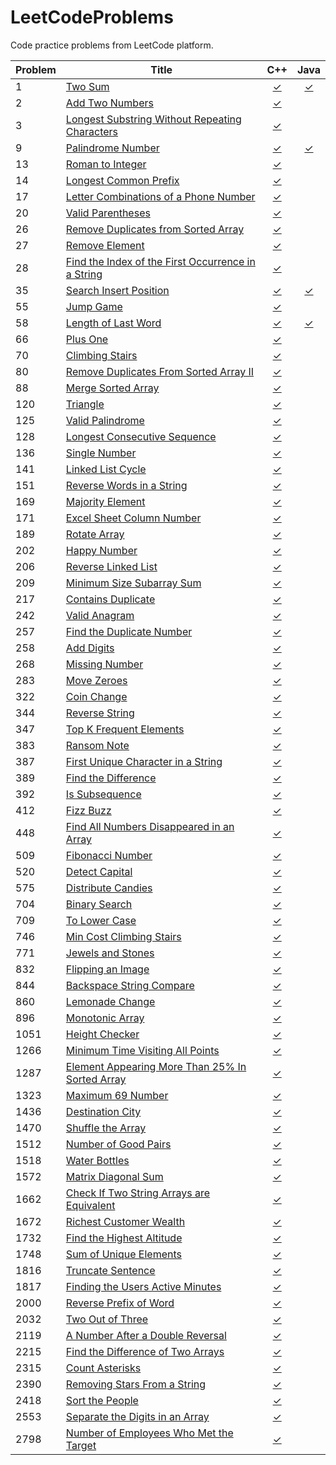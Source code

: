 # LeetCodeProblems
Code practice problems from LeetCode platform.

| Problem | Title | C++ | Java |
|---------|-------|:---:|:----:|
| 1     | [Two Sum](https://leetcode.com/problems/two-sum/)                          | [✓](https://github.com/reyesvictor1/LeetCodeProblems/blob/main/1_two_sum/main.cpp)      | [✓](https://github.com/reyesvictor1/LeetCodeProblems/blob/main/1_two_sum/Solution.java) |
| 2     | [Add Two Numbers](https://leetcode.com/problems/add-two-numbers/)          | [✓](https://github.com/reyesvictor1/LeetCodeProblems/blob/main/2_add_two_numbers/main.cpp)      | |
| 3     | [Longest Substring Without Repeating Characters](https://leetcode.com/problems/longest-substring-without-repeating-characters/) | [✓](https://github.com/reyesvictor1/LeetCodeProblems/blob/main/3_longest_substring_without_repeating_characters/main.cpp)      | |
| 9     | [Palindrome Number](https://leetcode.com/problems/palindrome-number/)      | [✓](https://github.com/reyesvictor1/LeetCodeProblems/blob/main/9_palindrome_number/main.cpp)      | [✓](https://github.com/reyesvictor1/LeetCodeProblems/blob/main/9_palindrome_number/Solution.java) |
| 13    | [Roman to Integer](https://leetcode.com/problems/roman-to-integer/)      | [✓](https://github.com/reyesvictor1/LeetCodeProblems/blob/main/13_roman_to_integer/main.cpp)      | |
| 14    | [Longest Common Prefix](https://leetcode.com/problems/longest-common-prefix/)    | [✓](https://github.com/reyesvictor1/LeetCodeProblems/blob/main/14_longest_common_prefix/main.cpp)      | |
| 17    | [Letter Combinations of a Phone Number](https://leetcode.com/problems/letter-combinations-of-a-phone-number/)  | [✓](https://github.com/reyesvictor1/LeetCodeProblems/blob/main/17_letter_combinations_of_a_phone_number/main.cpp) | |
| 20    | [Valid Parentheses](https://leetcode.com/problems/valid-parentheses/)    | [✓](https://github.com/reyesvictor1/LeetCodeProblems/blob/main/20_valid_parentheses/main.cpp)      | |
| 26    | [Remove Duplicates from Sorted Array](https://leetcode.com/problems/remove-duplicates-from-sorted-array/)      | [✓](https://github.com/reyesvictor1/LeetCodeProblems/blob/main/26_remove_duplicates_from_sorted_array/main.cpp)      | |
| 27    | [Remove Element](https://leetcode.com/problems/remove-element/)             | [✓](https://github.com/reyesvictor1/LeetCodeProblems/blob/main/27_remove_element/main.cpp)      | |
| 28    | [Find the Index of the First Occurrence in a String](https://leetcode.com/problems/find-the-index-of-the-first-occurrence-in-a-string/)                 | [✓](https://github.com/reyesvictor1/LeetCodeProblems/blob/main/28_find_the_index_of_the_first_occurrence_in_a_string/main.cpp)      | |
| 35    | [Search Insert Position](https://leetcode.com/problems/search-insert-position/)      | [✓](https://github.com/reyesvictor1/LeetCodeProblems/blob/main/35_search_insert_position/main.cpp)      | [✓](https://github.com/reyesvictor1/LeetCodeProblems/blob/main/35_search_insert_position/Solution.java) |
| 55    | [Jump Game](https://leetcode.com/problems/jump-game/)                          | [✓](https://github.com/reyesvictor1/LeetCodeProblems/blob/main/55_jump_game/main.cpp)      | |
| 58    | [Length of Last Word](https://leetcode.com/problems/length-of-last-word/)                 |  [✓](https://github.com/reyesvictor1/LeetCodeProblems/blob/main/58_length_of_last_word/main.cpp)      | [✓](https://github.com/reyesvictor1/LeetCodeProblems/blob/main/58_length_of_last_word/Solution.java) |
| 66    | [Plus One](https://leetcode.com/problems/plus-one/)                          | [✓](https://github.com/reyesvictor1/LeetCodeProblems/blob/main/66_plus_one/main.cpp)      | |
| 70    | [Climbing Stairs](https://leetcode.com/problems/climbing-stairs/)                      | [✓](https://github.com/reyesvictor1/LeetCodeProblems/blob/main/70_climbing_stairs/main.cpp)      | |
| 80    | [Remove Duplicates From Sorted Array II](https://leetcode.com/problems/remove-duplicates-from-sorted-array-ii) | [✓](https://github.com/reyesvictor1/LeetCodeProblems/blob/main/80_remove_duplicates_from_sorted_array_ii/main.cpp)      | |
| 88    | [Merge Sorted Array](https://leetcode.com/problems/merge-sorted-array)                 | [✓](https://github.com/reyesvictor1/LeetCodeProblems/blob/main/88_merge_sorted_array/main.cpp)      | |
| 120   | [Triangle](https://leetcode.com/problems/triangle/)                                    | [✓](https://github.com/reyesvictor1/LeetCodeProblems/blob/main/120_triangle/main.cpp)      | |
| 125   | [Valid Palindrome](https://leetcode.com/problems/valid-palindrome/)                    | [✓](https://github.com/reyesvictor1/LeetCodeProblems/blob/main/125_valid_palindrome/main.cpp)      | |
| 128   | [Longest Consecutive Sequence](https://leetcode.com/problems/longest-consecutive-sequence/) | [✓](https://github.com/reyesvictor1/LeetCodeProblems/blob/main/128_longest_consecutive_sequence/main.cpp)| |
| 136   | [Single Number](https://leetcode.com/problems/single-number/)                          | [✓](https://github.com/reyesvictor1/LeetCodeProblems/blob/main/136_single_number/main.cpp)      | |
| 141   | [Linked List Cycle](https://leetcode.com/problems/linked-list-cycle/)                  | [✓](https://github.com/reyesvictor1/LeetCodeProblems/blob/main/141_linked_list_cycle/main.cpp)      | |
| 151   | [Reverse Words in a String](https://leetcode.com/problems/reverse-words-in-a-string/)  | [✓](https://github.com/reyesvictor1/LeetCodeProblems/blob/main/151_reverse_words_in_a_string/main.cpp)   | |
| 169   | [Majority Element](https://leetcode.com/problems/majority-element/)                    | [✓](https://github.com/reyesvictor1/LeetCodeProblems/blob/main/169_majority_element/main.cpp)      | |
| 171   | [Excel Sheet Column Number](https://leetcode.com/problems/excel-sheet-column-number/)  | [✓](https://github.com/reyesvictor1/LeetCodeProblems/blob/main/171_excel_sheet_column_number/main.cpp)      | |
| 189   | [Rotate Array](https://leetcode.com/problems/rotate-array/)                            | [✓](https://github.com/reyesvictor1/LeetCodeProblems/blob/main/189_rotate_array/main.cpp)      | |
| 202   | [Happy Number](https://leetcode.com/problems/happy-number/)                            | [✓](https://github.com/reyesvictor1/LeetCodeProblems/blob/main/202_happy_number/main.cpp)      | |
| 206   | [Reverse Linked List](https://leetcode.com/problems/reverse-linked-list/)              | [✓](https://github.com/reyesvictor1/LeetCodeProblems/blob/main/206_reverse_linked_list/main.cpp)      | |
| 209   | [Minimum Size Subarray Sum](https://leetcode.com/problems/minimum-size-subarray-sum/)  | [✓](https://github.com/reyesvictor1/LeetCodeProblems/blob/main/209_minimum_size_subarray_sum/main.cpp) | |
| 217   | [Contains Duplicate](https://leetcode.com/problems/contains-duplicate/)                | [✓](https://github.com/reyesvictor1/LeetCodeProblems/blob/main/217_contains_duplicate/main.cpp)      | |
| 242   | [Valid Anagram](https://leetcode.com/problems/valid-anagram/)                          | [✓](https://github.com/reyesvictor1/LeetCodeProblems/blob/main/242_valid_anagram/main.cpp)      | |
| 257   | [Find the Duplicate Number](https://leetcode.com/problems/find-the-duplicate-number/)  | [✓](https://github.com/reyesvictor1/LeetCodeProblems/blob/main/257_find_the_duplicate_number/main.cpp)   | |
| 258   | [Add Digits](https://leetcode.com/problems/add-digits/)                                | [✓](https://github.com/reyesvictor1/LeetCodeProblems/blob/main/258_add_digits/main.cpp)      | |
| 268   | [Missing Number](https://leetcode.com/problems/missing-number/)                        | [✓](https://github.com/reyesvictor1/LeetCodeProblems/blob/main/268_missing_number/main.cpp)      | |
| 283   | [Move Zeroes](https://leetcode.com/problems/move-zeroes/)                              | [✓](https://github.com/reyesvictor1/LeetCodeProblems/blob/main/283_move_zeroes/main.cpp)      | |
| 322   | [Coin Change](https://leetcode.com/problems/coin-change/)                              | [✓](https://github.com/reyesvictor1/LeetCodeProblems/blob/main/322_coin_change/main.cpp)      | |
| 344   | [Reverse String](https://leetcode.com/problems/reverse-string/)                        | [✓](https://github.com/reyesvictor1/LeetCodeProblems/blob/main/344_reverse_string/main.cpp)      | |
| 347   | [Top K Frequent Elements](https://leetcode.com/problems/top-k-frequent-elements/)      | [✓](https://github.com/reyesvictor1/LeetCodeProblems/blob/main/347_top_k_frequent_elements/main.cpp)      | |
| 383   | [Ransom Note](https://leetcode.com/problems/ransom-note/)                              | [✓](https://github.com/reyesvictor1/LeetCodeProblems/blob/main/383_ransom_note/main.cpp)      | |
| 387   | [First Unique Character in a String](https://leetcode.com/problems/first-unique-character-in-a-string/)| [✓](https://github.com/reyesvictor1/LeetCodeProblems/blob/main/387_first_unique_character_in_a_string/main.cpp)      | |
| 389   | [Find the Difference](https://leetcode.com/problems/find-the-difference/)              | [✓](https://github.com/reyesvictor1/LeetCodeProblems/blob/main/389_find_the_difference/main.cpp)      | |
| 392   | [Is Subsequence](https://leetcode.com/problems/is-subsequence/)                        | [✓](https://github.com/reyesvictor1/LeetCodeProblems/blob/main/392_is_subsequence/main.cpp)      | |
| 412   | [Fizz Buzz](https://leetcode.com/problems/fizz-buzz/)                                  | [✓](https://github.com/reyesvictor1/LeetCodeProblems/blob/main/412_fizz_buzz/main.cpp)      | |
| 448   | [Find All Numbers Disappeared in an Array](https://leetcode.com/problems/find-all-numbers-disappeared-in-an-array/)  | [✓](https://github.com/reyesvictor1/LeetCodeProblems/blob/main/448_find_all_numbers_disappeared_in_an_array/main.cpp)   | |
| 509   | [Fibonacci Number](https://leetcode.com/problems/fibonacci-number/)                    | [✓](https://github.com/reyesvictor1/LeetCodeProblems/blob/main/509_fibonacci_number/main.cpp)      | |
| 520   | [Detect Capital](https://leetcode.com/problems/detect-capital/)                        | [✓](https://github.com/reyesvictor1/LeetCodeProblems/blob/main/520_detect_capital/main.cpp)      | |
| 575   | [Distribute Candies](https://leetcode.com/problems/distribute-candies/)                | [✓](https://github.com/reyesvictor1/LeetCodeProblems/blob/main/575_distribute_candies/main.cpp)      | |
| 704   | [Binary Search](https://leetcode.com/problems/binary-search/)                          | [✓](https://github.com/reyesvictor1/LeetCodeProblems/blob/main/704_binary_search/main.cpp)      | |
| 709   | [To Lower Case](https://leetcode.com/problems/to-lower-case/)                          | [✓](https://github.com/reyesvictor1/LeetCodeProblems/blob/main/709_to_lower_case/main.cpp)      | |
| 746   | [Min Cost Climbing Stairs](https://leetcode.com/problems/min-cost-climbing-stairs/)    | [✓](https://github.com/reyesvictor1/LeetCodeProblems/blob/main/746_min_cost_climbing_stairs/main.cpp)      | |
| 771   | [Jewels and Stones](https://leetcode.com/problems/jewels-and-stones/)                  | [✓](https://github.com/reyesvictor1/LeetCodeProblems/blob/main/771_jewels_and_stones/main.cpp)      | |
| 832   | [Flipping an Image](https://leetcode.com/problems/flipping-an-image/)                  | [✓](https://github.com/reyesvictor1/LeetCodeProblems/blob/main/832_flipping_an_image/main.cpp)      | |
| 844   | [Backspace String Compare](https://leetcode.com/problems/backspace-string-compare/)    | [✓](https://github.com/reyesvictor1/LeetCodeProblems/blob/main/844_backspace_string_compare/main.cpp)      | |
| 860   | [Lemonade Change](https://leetcode.com/problems/lemonade-change/)                      | [✓](https://github.com/reyesvictor1/LeetCodeProblems/blob/main/860_lemonade_change/main.cpp)      | |
| 896   | [Monotonic Array](https://leetcode.com/problems/monotonic-array/)                      | [✓](https://github.com/reyesvictor1/LeetCodeProblems/blob/main/896_monotonic_array/main.cpp)      | |
| 1051  | [Height Checker](https://leetcode.com/problems/height-checker/)                        | [✓](https://github.com/reyesvictor1/LeetCodeProblems/blob/main/1051_height_checker/main.cpp)      | |
| 1266  | [Minimum Time Visiting All Points](https://leetcode.com/problems/minimum-time-visiting-all-points/) | [✓](https://github.com/reyesvictor1/LeetCodeProblems/blob/main/1266_minimum_time_visiting_all_points/main.cpp)   | |
| 1287  | [Element Appearing More Than 25% In Sorted Array](https://leetcode.com/problems/element-appearing-more-than-25-in-sorted-array/) | [✓](https://github.com/reyesvictor1/LeetCodeProblems/blob/main/1287_element_appearing_more_than_25_in_sorted_array/main.cpp) | |
| 1323  | [Maximum 69 Number](https://leetcode.com/problems/maximum-69-number/)                  | [✓](https://github.com/reyesvictor1/LeetCodeProblems/blob/main/1323_maximum_69_number/main.cpp) | |
| 1436  | [Destination City](https://leetcode.com/problems/destination-city/)                    | [✓](https://github.com/reyesvictor1/LeetCodeProblems/blob/main/1436_destination_city/main.cpp) | |
| 1470  | [Shuffle the Array](https://leetcode.com/problems/shuffle-the-array/)                  | [✓](https://github.com/reyesvictor1/LeetCodeProblems/blob/main/1470_shuffle_the_array/main.cpp) | |
| 1512  | [Number of Good Pairs](https://leetcode.com/problems/number-of-good-pairs/)            | [✓](https://github.com/reyesvictor1/LeetCodeProblems/blob/main/1512_number_of_good_pairs/main.cpp) | |
| 1518  | [Water Bottles](https://leetcode.com/problems/water-bottles/)                          | [✓](https://github.com/reyesvictor1/LeetCodeProblems/blob/main/1518_water_bottles/main.cpp) | |
| 1572  | [Matrix Diagonal Sum](https://leetcode.com/problems/matrix-diagonal-sum/)              | [✓](https://github.com/reyesvictor1/LeetCodeProblems/blob/main/1572_matrix_diagonal_sum/main.cpp) | |
| 1662  | [Check If Two String Arrays are Equivalent](https://leetcode.com/problems/check-if-two-string-arrays-are-equivalent/) | [✓](https://github.com/reyesvictor1/LeetCodeProblems/blob/main/1662_check_if_two_string_arrays_are_equivalent/main.cpp) | |
| 1672  | [Richest Customer Wealth](https://leetcode.com/problems/richest-customer-wealth/) | [✓](https://github.com/reyesvictor1/LeetCodeProblems/blob/main/1672_richest_customer_wealth/main.cpp) | |
| 1732  | [Find the Highest Altitude](https://leetcode.com/problems/find-the-highest-altitude/)  | [✓](https://github.com/reyesvictor1/LeetCodeProblems/blob/main/1732_find_the_highest_altitude/main.cpp)      | |
| 1748  | [Sum of Unique Elements](https://leetcode.com/problems/sum-of-unique-elements/)        | [✓](https://github.com/reyesvictor1/LeetCodeProblems/blob/main/1748_sum_of_unique_elements/main.cpp)      | |
| 1816  | [Truncate Sentence](https://leetcode.com/problems/truncate-sentence/)                  | [✓](https://github.com/reyesvictor1/LeetCodeProblems/blob/main/1816_truncate_sentence/main.cpp)      | |
| 1817  | [Finding the Users Active Minutes](https://leetcode.com/problems/finding-the-users-active-minutes/) | [✓](https://github.com/reyesvictor1/LeetCodeProblems/blob/main/1817_finding_the_users_active_minutes/main.cpp)   | |
| 2000  | [Reverse Prefix of Word](https://leetcode.com/problems/reverse-prefix-of-word/)        | [✓](https://github.com/reyesvictor1/LeetCodeProblems/blob/main/2000_reverse_prefix_of_word/main.cpp)      | |
| 2032  | [Two Out of Three](https://leetcode.com/problems/two-out-of-three/)                    | [✓](https://github.com/reyesvictor1/LeetCodeProblems/blob/main/2032_two_out_of_three/main.cpp)      | |
| 2119  | [A Number After a Double Reversal](https://leetcode.com/problems/a-number-after-a-double-reversal/) | [✓](https://github.com/reyesvictor1/LeetCodeProblems/blob/main/2119_a_number_after_a_double_reversal/main.cpp)      | |
| 2215  | [Find the Difference of Two Arrays](https://leetcode.com/problems/find-the-difference-of-two-arrays/) | [✓](https://github.com/reyesvictor1/LeetCodeProblems/blob/main/2215_find_the_difference_of_two_arrays/main.cpp)| |
| 2315  | [Count Asterisks](https://leetcode.com/problems/count-asterisks/)                      | [✓](https://github.com/reyesvictor1/LeetCodeProblems/blob/main/2315_count_asterisks/main.cpp)| |
| 2390  | [Removing Stars From a String](https://leetcode.com/problems/removing-stars-from-a-string/)|[✓](https://github.com/reyesvictor1/LeetCodeProblems/blob/main/2390_removing_stars_from_a_string/main.cpp)| |
| 2418  | [Sort the People](https://leetcode.com/problems/sort-the-people/)                      | [✓](https://github.com/reyesvictor1/LeetCodeProblems/blob/main/2418_sort_the_people/main.cpp)      | |
| 2553  | [Separate the Digits in an Array](https://leetcode.com/problems/separate-the-digits-in-an-array/)     | [✓](https://github.com/reyesvictor1/LeetCodeProblems/blob/main/2553_separate_the_digits_in_an_array/main.cpp)      | |
| 2798  | [Number of Employees Who Met the Target](https://https://leetcode.com/problems/number-of-employees-who-met-the-target/)     | [✓](https://github.com/reyesvictor1/LeetCodeProblems/blob/main/2798_number_of_employees_who_met_the_target/main.cpp)      | |

